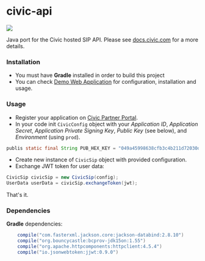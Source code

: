 # civic-api

[![](https://jitpack.io/v/MosquitoKill3r/civic-api.svg)](https://jitpack.io/#MosquitoKill3r/civic-api)

Java port for the Civic hosted SIP API.
Please see [docs.civic.com](https://docs.civic.com) for a more details.

### Installation
* You must have **Gradle** installed in order to build this project
* You can check [Demo Web Application](https://github.com/MosquitoKill3r/civic-api-web-demo) for configuration, installation and usage.

### Usage
- Register your application on [Civic Partner Portal](https://sip-partners.civic.com).
- In your code init `CivicConfig` object with your *Application ID*, *Application Secret*, *Application Private Signing Key*, *Public Key* (see below), and *Environment* (using `prod`).
```java
publis static final String PUB_HEX_KEY = "049a45998638cfb3c4b211d72030d9ae8329a242db63bfb0076a54e7647370a8ac5708b57af6065805d5a6be72332620932dbb35e8d318fce18e7c980a0eb26aa1";
```
- Create new instance of `CivicSip` object with provided configuration.
- Exchange JWT token for user data:
```java
CivicSip civicSip = new CivicSip(config);
UserData userData = civicSip.exchangeToken(jwt);
```
That's it.

### Dependencies
**Gradle** dependencies:
```gradle
    compile("com.fasterxml.jackson.core:jackson-databind:2.8.10")
    compile("org.bouncycastle:bcprov-jdk15on:1.55")
    compile("org.apache.httpcomponents:httpclient:4.5.4")
    compile("io.jsonwebtoken:jjwt:0.9.0")
```